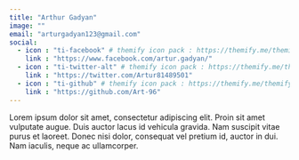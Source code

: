 ```yaml
---
title: "Arthur Gadyan"
image: ""
email: "arturgadyan123@gmail.com"
social:
  - icon : "ti-facebook" # themify icon pack : https://themify.me/themify-icons
    link : "https://www.facebook.com/artur.gadyan/"
  - icon : "ti-twitter-alt" # themify icon pack : https://themify.me/themify-icons
    link : "https://twitter.com/Artur81489501"
  - icon : "ti-github" # themify icon pack : https://themify.me/themify-icons
    link : "https://github.com/Art-96"
---
```


Lorem ipsum dolor sit amet, consectetur adipiscing elit. Proin sit amet vulputate augue. Duis auctor lacus id vehicula gravida. Nam suscipit vitae purus et laoreet.
Donec nisi dolor, consequat vel pretium id, auctor in dui. Nam iaculis, neque ac ullamcorper.